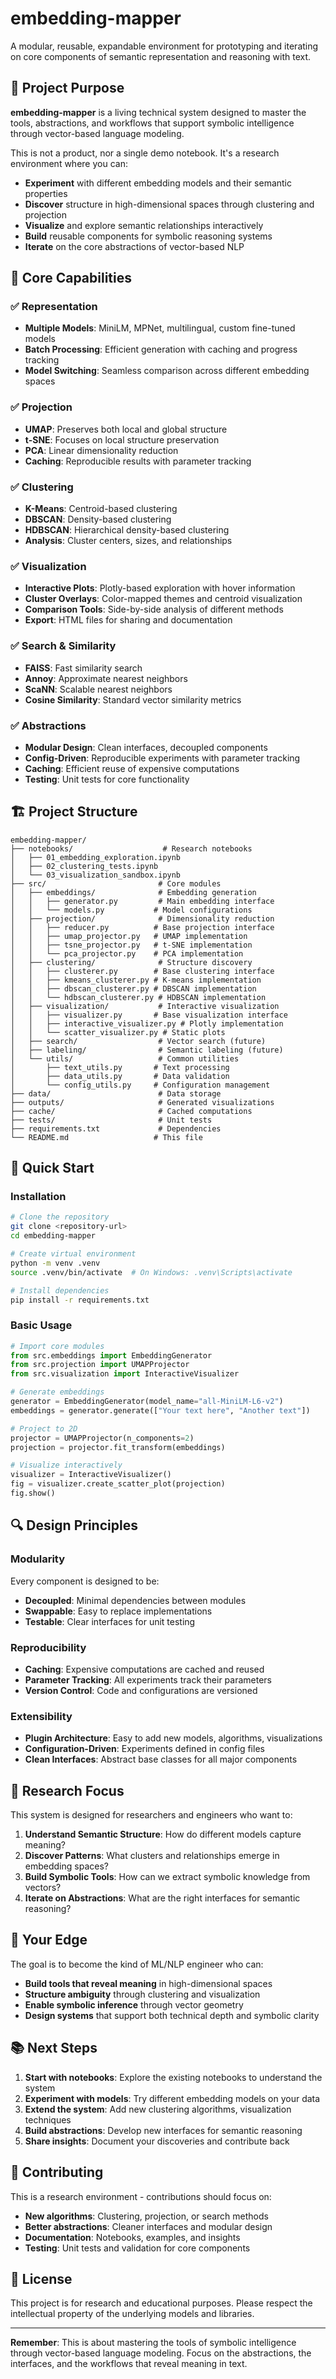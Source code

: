 # embedding-mapper

A modular, reusable, expandable environment for prototyping and iterating on core components of semantic representation and reasoning with text.

## 🎯 Project Purpose

**embedding-mapper** is a living technical system designed to master the tools, abstractions, and workflows that support symbolic intelligence through vector-based language modeling.

This is not a product, nor a single demo notebook. It's a research environment where you can:

- **Experiment** with different embedding models and their semantic properties
- **Discover** structure in high-dimensional spaces through clustering and projection
- **Visualize** and explore semantic relationships interactively
- **Build** reusable components for symbolic reasoning systems
- **Iterate** on the core abstractions of vector-based NLP

## 🧱 Core Capabilities

### ✅ Representation
- **Multiple Models**: MiniLM, MPNet, multilingual, custom fine-tuned models
- **Batch Processing**: Efficient generation with caching and progress tracking
- **Model Switching**: Seamless comparison across different embedding spaces

### ✅ Projection
- **UMAP**: Preserves both local and global structure
- **t-SNE**: Focuses on local structure preservation
- **PCA**: Linear dimensionality reduction
- **Caching**: Reproducible results with parameter tracking

### ✅ Clustering
- **K-Means**: Centroid-based clustering
- **DBSCAN**: Density-based clustering
- **HDBSCAN**: Hierarchical density-based clustering
- **Analysis**: Cluster centers, sizes, and relationships

### ✅ Visualization
- **Interactive Plots**: Plotly-based exploration with hover information
- **Cluster Overlays**: Color-mapped themes and centroid visualization
- **Comparison Tools**: Side-by-side analysis of different methods
- **Export**: HTML files for sharing and documentation

### ✅ Search & Similarity
- **FAISS**: Fast similarity search
- **Annoy**: Approximate nearest neighbors
- **ScaNN**: Scalable nearest neighbors
- **Cosine Similarity**: Standard vector similarity metrics

### ✅ Abstractions
- **Modular Design**: Clean interfaces, decoupled components
- **Config-Driven**: Reproducible experiments with parameter tracking
- **Caching**: Efficient reuse of expensive computations
- **Testing**: Unit tests for core functionality

## 🏗️ Project Structure

```
embedding-mapper/
├── notebooks/                    # Research notebooks
│   ├── 01_embedding_exploration.ipynb
│   ├── 02_clustering_tests.ipynb
│   └── 03_visualization_sandbox.ipynb
├── src/                         # Core modules
│   ├── embeddings/              # Embedding generation
│   │   ├── generator.py         # Main embedding interface
│   │   └── models.py           # Model configurations
│   ├── projection/              # Dimensionality reduction
│   │   ├── reducer.py          # Base projection interface
│   │   ├── umap_projector.py   # UMAP implementation
│   │   ├── tsne_projector.py   # t-SNE implementation
│   │   └── pca_projector.py    # PCA implementation
│   ├── clustering/              # Structure discovery
│   │   ├── clusterer.py        # Base clustering interface
│   │   ├── kmeans_clusterer.py # K-means implementation
│   │   ├── dbscan_clusterer.py # DBSCAN implementation
│   │   └── hdbscan_clusterer.py # HDBSCAN implementation
│   ├── visualization/           # Interactive visualization
│   │   ├── visualizer.py       # Base visualization interface
│   │   ├── interactive_visualizer.py # Plotly implementation
│   │   └── scatter_visualizer.py # Static plots
│   ├── search/                  # Vector search (future)
│   ├── labeling/                # Semantic labeling (future)
│   └── utils/                   # Common utilities
│       ├── text_utils.py       # Text processing
│       ├── data_utils.py       # Data validation
│       └── config_utils.py     # Configuration management
├── data/                        # Data storage
├── outputs/                     # Generated visualizations
├── cache/                       # Cached computations
├── tests/                       # Unit tests
├── requirements.txt             # Dependencies
└── README.md                   # This file
```

## 🚀 Quick Start

### Installation

```bash
# Clone the repository
git clone <repository-url>
cd embedding-mapper

# Create virtual environment
python -m venv .venv
source .venv/bin/activate  # On Windows: .venv\Scripts\activate

# Install dependencies
pip install -r requirements.txt
```

### Basic Usage

```python
# Import core modules
from src.embeddings import EmbeddingGenerator
from src.projection import UMAPProjector
from src.visualization import InteractiveVisualizer

# Generate embeddings
generator = EmbeddingGenerator(model_name="all-MiniLM-L6-v2")
embeddings = generator.generate(["Your text here", "Another text"])

# Project to 2D
projector = UMAPProjector(n_components=2)
projection = projector.fit_transform(embeddings)

# Visualize interactively
visualizer = InteractiveVisualizer()
fig = visualizer.create_scatter_plot(projection)
fig.show()
```

## 🔍 Design Principles

### Modularity
Every component is designed to be:
- **Decoupled**: Minimal dependencies between modules
- **Swappable**: Easy to replace implementations
- **Testable**: Clear interfaces for unit testing

### Reproducibility
- **Caching**: Expensive computations are cached and reused
- **Parameter Tracking**: All experiments track their parameters
- **Version Control**: Code and configurations are versioned

### Extensibility
- **Plugin Architecture**: Easy to add new models, algorithms, visualizations
- **Configuration-Driven**: Experiments defined in config files
- **Clean Interfaces**: Abstract base classes for all major components

## 🧠 Research Focus

This system is designed for researchers and engineers who want to:

1. **Understand Semantic Structure**: How do different models capture meaning?
2. **Discover Patterns**: What clusters and relationships emerge in embedding spaces?
3. **Build Symbolic Tools**: How can we extract symbolic knowledge from vectors?
4. **Iterate on Abstractions**: What are the right interfaces for semantic reasoning?

## 🎯 Your Edge

The goal is to become the kind of ML/NLP engineer who can:
- **Build tools that reveal meaning** in high-dimensional spaces
- **Structure ambiguity** through clustering and visualization
- **Enable symbolic inference** through vector geometry
- **Design systems** that support both technical depth and symbolic clarity

## 📚 Next Steps

1. **Start with notebooks**: Explore the existing notebooks to understand the system
2. **Experiment with models**: Try different embedding models on your data
3. **Extend the system**: Add new clustering algorithms, visualization techniques
4. **Build abstractions**: Develop new interfaces for semantic reasoning
5. **Share insights**: Document your discoveries and contribute back

## 🤝 Contributing

This is a research environment - contributions should focus on:
- **New algorithms**: Clustering, projection, or search methods
- **Better abstractions**: Cleaner interfaces and modular design
- **Documentation**: Notebooks, examples, and insights
- **Testing**: Unit tests and validation for core components

## 📄 License

This project is for research and educational purposes. Please respect the intellectual property of the underlying models and libraries.

---

**Remember**: This is about mastering the tools of symbolic intelligence through vector-based language modeling. Focus on the abstractions, the interfaces, and the workflows that reveal meaning in text.